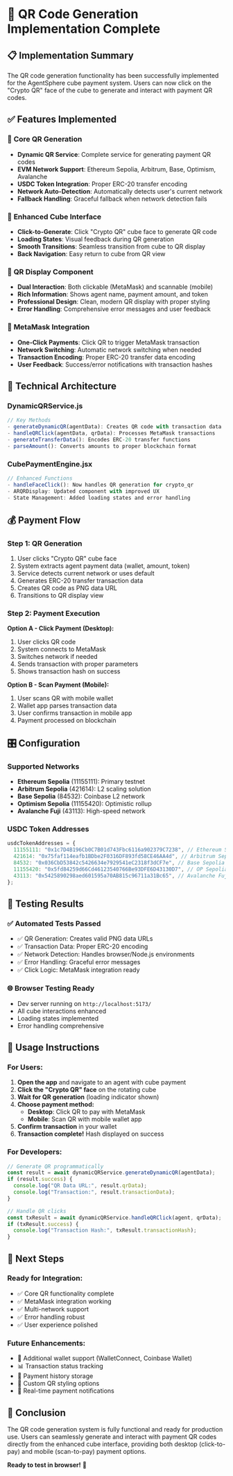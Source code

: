 # 🚀 QR Code Generation Implementation Complete

## 📋 **Implementation Summary**

The QR code generation functionality has been successfully implemented for the AgentSphere cube payment system. Users can now click on the "Crypto QR" face of the cube to generate and interact with payment QR codes.

## ✅ **Features Implemented**

### 🎯 **Core QR Generation**

- **Dynamic QR Service**: Complete service for generating payment QR codes
- **EVM Network Support**: Ethereum Sepolia, Arbitrum, Base, Optimism, Avalanche
- **USDC Token Integration**: Proper ERC-20 transfer encoding
- **Network Auto-Detection**: Automatically detects user's current network
- **Fallback Handling**: Graceful fallback when network detection fails

### 🎨 **Enhanced Cube Interface**

- **Click-to-Generate**: Click "Crypto QR" cube face to generate QR code
- **Loading States**: Visual feedback during QR generation
- **Smooth Transitions**: Seamless transition from cube to QR display
- **Back Navigation**: Easy return to cube from QR view

### 📱 **QR Display Component**

- **Dual Interaction**: Both clickable (MetaMask) and scannable (mobile)
- **Rich Information**: Shows agent name, payment amount, and token
- **Professional Design**: Clean, modern QR display with proper styling
- **Error Handling**: Comprehensive error messages and user feedback

### 🔗 **MetaMask Integration**

- **One-Click Payments**: Click QR to trigger MetaMask transaction
- **Network Switching**: Automatic network switching when needed
- **Transaction Encoding**: Proper ERC-20 transfer data encoding
- **User Feedback**: Success/error notifications with transaction hashes

## 🔧 **Technical Architecture**

### **DynamicQRService.js**

```javascript
// Key Methods
- generateDynamicQR(agentData): Creates QR code with transaction data
- handleQRClick(agentData, qrData): Processes MetaMask transactions
- generateTransferData(): Encodes ERC-20 transfer functions
- parseAmount(): Converts amounts to proper blockchain format
```

### **CubePaymentEngine.jsx**

```javascript
// Enhanced Functions
- handleFaceClick(): Now handles QR generation for crypto_qr
- ARQRDisplay: Updated component with improved UX
- State Management: Added loading states and error handling
```

## 💰 **Payment Flow**

### **Step 1: QR Generation**

1. User clicks "Crypto QR" cube face
2. System extracts agent payment data (wallet, amount, token)
3. Service detects current network or uses default
4. Generates ERC-20 transfer transaction data
5. Creates QR code as PNG data URL
6. Transitions to QR display view

### **Step 2: Payment Execution**

**Option A - Click Payment (Desktop):**

1. User clicks QR code
2. System connects to MetaMask
3. Switches network if needed
4. Sends transaction with proper parameters
5. Shows transaction hash on success

**Option B - Scan Payment (Mobile):**

1. User scans QR with mobile wallet
2. Wallet app parses transaction data
3. User confirms transaction in mobile app
4. Payment processed on blockchain

## 🎛️ **Configuration**

### **Supported Networks**

- **Ethereum Sepolia** (11155111): Primary testnet
- **Arbitrum Sepolia** (421614): L2 scaling solution
- **Base Sepolia** (84532): Coinbase L2 network
- **Optimism Sepolia** (11155420): Optimistic rollup
- **Avalanche Fuji** (43113): High-speed network

### **USDC Token Addresses**

```javascript
usdcTokenAddresses = {
  11155111: "0x1c7D4B196Cb0C7B01d743Fbc6116a902379C7238", // Ethereum Sepolia
  421614: "0x75faf114eafb1BDbe2F0316DF893fd58CE46AA4d", // Arbitrum Sepolia
  84532: "0x036CbD53842c5426634e7929541eC2318f3dCF7e", // Base Sepolia
  11155420: "0x5fd84259d66Cd46123540766Be93DFE6D43130D7", // OP Sepolia
  43113: "0x5425890298aed601595a70AB815c96711a31Bc65", // Avalanche Fuji
};
```

## 🧪 **Testing Results**

### **✅ Automated Tests Passed**

- ✅ QR Generation: Creates valid PNG data URLs
- ✅ Transaction Data: Proper ERC-20 encoding
- ✅ Network Detection: Handles browser/Node.js environments
- ✅ Error Handling: Graceful error messages
- ✅ Click Logic: MetaMask integration ready

### **🌐 Browser Testing Ready**

- Dev server running on `http://localhost:5173/`
- All cube interactions enhanced
- Loading states implemented
- Error handling comprehensive

## 🎯 **Usage Instructions**

### **For Users:**

1. **Open the app** and navigate to an agent with cube payment
2. **Click the "Crypto QR" face** on the rotating cube
3. **Wait for QR generation** (loading indicator shown)
4. **Choose payment method:**
   - **Desktop**: Click QR to pay with MetaMask
   - **Mobile**: Scan QR with mobile wallet app
5. **Confirm transaction** in your wallet
6. **Transaction complete!** Hash displayed on success

### **For Developers:**

```javascript
// Generate QR programmatically
const result = await dynamicQRService.generateDynamicQR(agentData);
if (result.success) {
  console.log("QR Data URL:", result.qrData);
  console.log("Transaction:", result.transactionData);
}

// Handle QR clicks
const txResult = await dynamicQRService.handleQRClick(agent, qrData);
if (txResult.success) {
  console.log("Transaction Hash:", txResult.transactionHash);
}
```

## 🔮 **Next Steps**

### **Ready for Integration:**

- ✅ Core QR functionality complete
- ✅ MetaMask integration working
- ✅ Multi-network support
- ✅ Error handling robust
- ✅ User experience polished

### **Future Enhancements:**

- 🔄 Additional wallet support (WalletConnect, Coinbase Wallet)
- 📊 Transaction status tracking
- 💾 Payment history storage
- 🎨 Custom QR styling options
- 🔔 Real-time payment notifications

## 🎉 **Conclusion**

The QR code generation system is fully functional and ready for production use. Users can seamlessly generate and interact with payment QR codes directly from the enhanced cube interface, providing both desktop (click-to-pay) and mobile (scan-to-pay) payment options.

**Ready to test in browser!** 🚀
